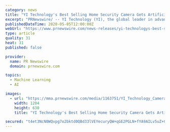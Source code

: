 ```yaml
---
category: news
title: "YI Technology's Best Selling Home Security Camera Gets Artificial Intelligence Upgrade"
excerpt: "PRNewswire/ -- YI Technology (YI), the global leader in advanced artificial intelligence (AI), Edge Computing cameras and software, announced today the"
publishedDateTime: 2020-05-05T12:00:00Z
webUrl: "https://www.prnewswire.com/news-releases/yi-technologys-best-selling-home-security-camera-gets-artificial-intelligence-upgrade-301052628.html"
type: article
quality: 31
heat: 31
published: false

provider:
  name: PR Newswire
  domain: prnewswire.com

topics:
  - Machine Learning
  - AI

images:
  - url: "https://mma.prnewswire.com/media/1163751/YI_Technology_Camera.jpg?p=facebook"
    width: 1204
    height: 630
    title: "YI Technology's Best Selling Home Security Camera Gets Artificial Intelligence Upgrade"

secured: "t4et3NcN0WQvpg7o2bktd0QBd33lVEYecuryQW+qGE2PGLN+fYA9AILv5uZ+CAJ6L8yZ+kIAKkzzBk617y/qCLyrRuzOrhiAzDUYs8MiP5QCwB4D6pbignOonJiTVTNoF+U/ImSTfAamQQCe3VxgsQ0rRqIdKqa55YZGGdZ3A3xfbJ2N9tFgMrQYBKP/WkmI7qlaau299zTBcUpd7vOel5Www7ChsOPSVqSPLoCctUHQj6FUWKjTmqBp7myvqS1wMBJ6TOxljgAgIbHHJxoSRwMdlVANqr9SkvCOeIXsWzfqgBCUN9R9iaQnnLpgLPN4PLxLko8lxpK7llCmS6IQuAsuv36uTOTw3YhuuCaMAQD6P4nIw+stwAs4eKFIbLx2Uaa9/dsVRewPrXXwszBuJL2XDrwhhbcubCwI9WoABEBpeTPTGTCVQQ43UV7/VVdO6KxjmILQZ/wVrfrj2oHi2HPD2mj1ae+4QjcTrV5HscA=;VOropRPXVG0pexvNZvQmEA=="
---
```


